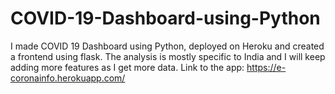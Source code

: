 # COVID-19-Dashboard-using-Python
I made COVID 19 Dashboard using Python, deployed on Heroku and created a frontend using flask. The analysis is mostly specific to India and I will keep adding more features as I get more data. Link to the app: https://e-coronainfo.herokuapp.com/
